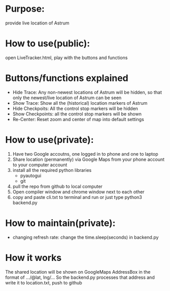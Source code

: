 # Purpose: 
provide live location of Astrum
# How to use(public):
open LiveTracker.html, play with the buttons and functions
# Buttons/functions explained
- Hide Trace: Any non-newest locations of Astrum will be hidden, so that only the newest/live location of Astrum can be seen
- Show Trace: Show all the (historical) location markers of Astrum
- Hide Checkpoits: All the control stop markers will be hidden
- Show Checkpoints: all the control stop markers will be shown
- Re-Center: Reset zoom and center of map into default settings 
# How to use(private):
1. Have two Google accoutns, one logged in to phone and one to laptop
2. Share location (permanently) via Google Maps from your phone account to your computer account
3. install all the required python libraries
   - pyautogui
   - git 
4. pull the repo from github to local computer
5. Open compiler window and chrome window next to each other
6. copy and paste cli.txt to terminal and run or just type python3 backend.py
# How to maintain(private):
- changing refresh rate: change the time.sleep(seconds) in backend.py
# How it works
The shared location will be shown on GoogleMaps AddressBox in the format of .../@lat, lng/... So the backend.py processes that address and write it to location.txt, push to github
